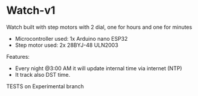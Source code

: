 # Watch-v1
Watch built with step motors with 2 dial, one for hours and one for minutes  
* Microcontroller used: 1x Arduino nano ESP32
* Step motor used: 2x 28BYJ-48 ULN2003

Features:
* Every night @3:00 AM it will update internal time via internet (NTP)
* It track also DST time.

TESTS on Experimental branch
